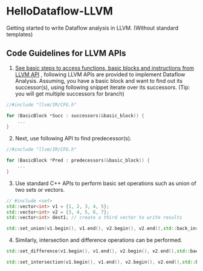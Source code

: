 # HelloDataflow-LLVM
Getting started to write Dataflow analysis in LLVM. (Without standard templates)

## Code Guidelines for LLVM APIs
1. [See basic steps to access functions, basic blocks and instructions from LLVM API](https://github.com/ufarooq/HelloPass-LLVM/) , following LLVM APIs are provided to implement Dataflow Analysis. Assuming, you have a basic block and want to find out its successor(s),  using following snippet iterate over its successors. (Tip: you will get multiple successors for branch)
```cpp
//#include "llvm/IR/CFG.h"

for (BasicBlock *Succ : successors(&basic_block)) {
	...
}
```
2. Next, use following API to find predecessor(s).
```cpp
//#include "llvm/IR/CFG.h"

for (BasicBlock *Pred : predecessors(&basic_block)) {
	...
}
```
3. Use standard C++ APIs to perform basic set operations such as union of two sets or vectors. 
```cpp
// #include <set>
std::vector<int> v1 = {1, 2, 3, 4, 5}; 
std::vector<int> v2 = {3, 4, 5, 6, 7}; 
std::vector<int> dest1; // create a third vector to write results

std::set_union(v1.begin(), v1.end(), v2.begin(), v2.end(),std::back_inserter(dest1)); // writes Union (v1+v2) to dest1
```
4. Similarly, intersection and difference operations can be performed. 
```cpp
std::set_difference(v1.begin(), v1.end(), v2.begin(), v2.end(),std::back_inserter(dest1)); // writes difference (v1-v2) to dest1

std::set_intersection(v1.begin(), v1.end(), v2.begin(), v2.end(),std::back_inserter(dest1)); // writes Common elements of both sets to dest1

``` 
